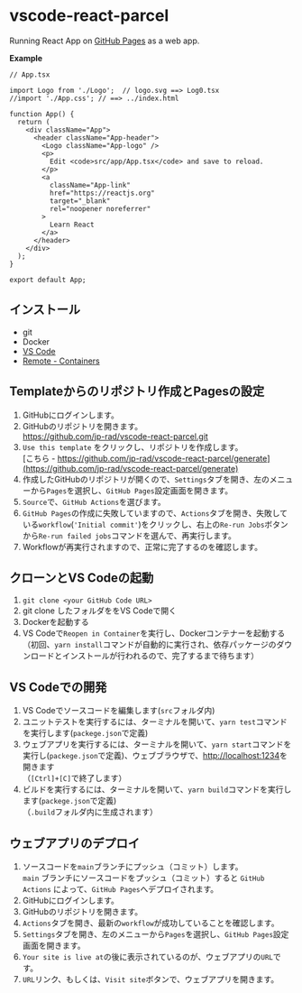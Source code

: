 # vscode-react-parcel

Running React App on [GitHub Pages](https://jp-rad.github.io/vscode-react-parcel/) as a web app.  

**Example**
``` App.tsx
// App.tsx

import Logo from './Logo';  // logo.svg ==> Log0.tsx
//import './App.css'; // ==> ../index.html

function App() {
  return (
    <div className="App">
      <header className="App-header">
        <Logo className="App-logo" />
        <p>
          Edit <code>src/app/App.tsx</code> and save to reload.
        </p>
        <a
          className="App-link"
          href="https://reactjs.org"
          target="_blank"
          rel="noopener noreferrer"
        >
          Learn React
        </a>
      </header>
    </div>
  );
}

export default App;

```

## インストール

- git
- Docker
- [VS Code](https://code.visualstudio.com/download)
- [Remote - Containers](https://marketplace.visualstudio.com/items?itemName=ms-vscode-remote.remote-containers)

## Templateからのリポジトリ作成とPagesの設定

1. GitHubにログインします。
1. GitHubのリポジトリを開きます。  
https://github.com/jp-rad/vscode-react-parcel.git
1. `Use this template` をクリックし、リポジトリを作成します。  
[こちら - https://github.com/jp-rad/vscode-react-parcel/generate](https://github.com/jp-rad/vscode-react-parcel/generate)
1. 作成したGitHubのリポジトリが開くので、`Settings`タブを開き、左のメニューから`Pages`を選択し、`GitHub Pages`設定画面を開きます。
1. `Source`で、`GitHub Actions`を選びます。
1. `GitHub Pages`の作成に失敗していますので、`Actions`タブを開き、失敗している`workflow`(`'Initial commit'`)をクリックし、右上の`Re-run Jobs`ボタンから`Re-run failed jobs`コマンドを選んで、再実行します。
1. Workflowが再実行されますので、正常に完了するのを確認します。

## クローンとVS Codeの起動

1. `git clone <your GitHub Code URL>`
1. git clone したフォルダををVS Codeで開く
1. Dockerを起動する
1. VS Codeで`Reopen in Container`を実行し、Dockerコンテナーを起動する  
（初回、`yarn install`コマンドが自動的に実行され、依存パッケージのダウンロードとインストールが行われるので、完了するまで待ちます）

## VS Codeでの開発

1. VS Codeでソースコードを編集します(`src`フォルダ内)
1. ユニットテストを実行するには、ターミナルを開いて、`yarn test`コマンドを実行します(`packege.json`で定義)
1. ウェブアプリを実行するには、ターミナルを開いて、`yarn start`コマンドを実行し(`packege.json`で定義)、ウェブブラウザで、[http://localhost:1234](http://localhost:1234)を開きます  
（`[Ctrl]+[C]`で終了します）
1. ビルドを実行するには、ターミナルを開いて、`yarn build`コマンドを実行します(`packege.json`で定義)  
（`.build`フォルダ内に生成されます）

## ウェブアプリのデプロイ

1. ソースコードを`main`ブランチにプッシュ（コミット）します。  
`main` ブランチにソースコードをプッシュ（コミット）すると `GitHub Actions` によって、`GitHub Pages`へデプロイされます。
1. GitHubにログインします。
1. GitHubのリポジトリを開きます。
1. `Actions`タブを開き、最新の`workflow`が成功していることを確認します。
1. `Settings`タブを開き、左のメニューから`Pages`を選択し、`GitHub Pages`設定画面を開きます。
1. `Your site is live at`の後に表示されているのが、ウェブアプリの`URL`です。
1. `URL`リンク、もしくは、`Visit site`ボタンで、ウェブアプリを開きます。
